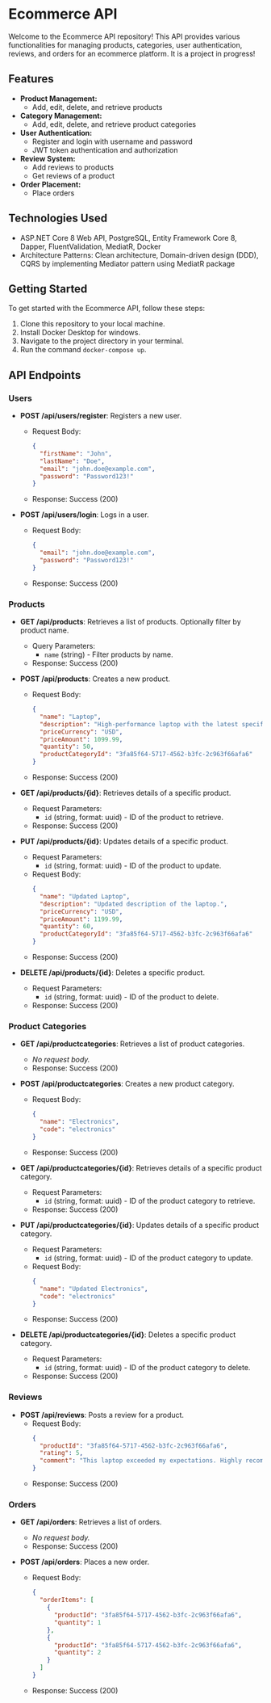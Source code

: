 # Ecommerce API

Welcome to the Ecommerce API repository! This API provides various functionalities for managing products, categories, user authentication, reviews, and orders for an ecommerce platform. It is a project in progress!

## Features

- **Product Management:**
  - Add, edit, delete, and retrieve products
- **Category Management:**
  - Add, edit, delete, and retrieve product categories
- **User Authentication:**
  - Register and login with username and password
  - JWT token authentication and authorization
- **Review System:**
  - Add reviews to products
  - Get reviews of a product
- **Order Placement:**
  - Place orders


## Technologies Used

- ASP.NET Core 8 Web API, PostgreSQL, Entity Framework Core 8, Dapper, FluentValidation, MediatR, Docker
- Architecture Patterns: Clean architecture, Domain-driven design (DDD), CQRS by implementing Mediator pattern using MediatR package

## Getting Started

To get started with the Ecommerce API, follow these steps:

1. Clone this repository to your local machine.
2. Install Docker Desktop for windows.
3. Navigate to the project directory in your terminal.
4. Run the command `docker-compose up`.

## API Endpoints


### Users

- **POST /api/users/register**: Registers a new user.
  - Request Body:
    ```json
    {
      "firstName": "John",
      "lastName": "Doe",
      "email": "john.doe@example.com",
      "password": "Password123!"
    }
    ```
  - Response: Success (200)

- **POST /api/users/login**: Logs in a user.
  - Request Body:
    ```json
    {
      "email": "john.doe@example.com",
      "password": "Password123!"
    }
    ```
  - Response: Success (200)

### Products

- **GET /api/products**: Retrieves a list of products. Optionally filter by product name.
  - Query Parameters:
    - `name` (string) - Filter products by name.
  - Response: Success (200)

- **POST /api/products**: Creates a new product.
  - Request Body:
    ```json
    {
      "name": "Laptop",
      "description": "High-performance laptop with the latest specifications.",
      "priceCurrency": "USD",
      "priceAmount": 1099.99,
      "quantity": 50,
      "productCategoryId": "3fa85f64-5717-4562-b3fc-2c963f66afa6"
    }
    ```
  - Response: Success (200)

- **GET /api/products/{id}**: Retrieves details of a specific product.
  - Request Parameters:
    - `id` (string, format: uuid) - ID of the product to retrieve.
  - Response: Success (200)

- **PUT /api/products/{id}**: Updates details of a specific product.
  - Request Parameters:
    - `id` (string, format: uuid) - ID of the product to update.
  - Request Body:
    ```json
    {
      "name": "Updated Laptop",
      "description": "Updated description of the laptop.",
      "priceCurrency": "USD",
      "priceAmount": 1199.99,
      "quantity": 60,
      "productCategoryId": "3fa85f64-5717-4562-b3fc-2c963f66afa6"
    }
    ```
  - Response: Success (200)

- **DELETE /api/products/{id}**: Deletes a specific product.
  - Request Parameters:
    - `id` (string, format: uuid) - ID of the product to delete.
  - Response: Success (200)

### Product Categories

- **GET /api/productcategories**: Retrieves a list of product categories.
  - *No request body.*
  - Response: Success (200)

- **POST /api/productcategories**: Creates a new product category.
  - Request Body:
    ```json
    {
      "name": "Electronics",
      "code": "electronics"
    }
    ```
  - Response: Success (200)

- **GET /api/productcategories/{id}**: Retrieves details of a specific product category.
  - Request Parameters:
    - `id` (string, format: uuid) - ID of the product category to retrieve.
  - Response: Success (200)

- **PUT /api/productcategories/{id}**: Updates details of a specific product category.
  - Request Parameters:
    - `id` (string, format: uuid) - ID of the product category to update.
  - Request Body:
    ```json
    {
      "name": "Updated Electronics",
      "code": "electronics"
    }
    ```
  - Response: Success (200)

- **DELETE /api/productcategories/{id}**: Deletes a specific product category.
  - Request Parameters:
    - `id` (string, format: uuid) - ID of the product category to delete.
  - Response: Success (200)

### Reviews

- **POST /api/reviews**: Posts a review for a product.
  - Request Body:
    ```json
    {
      "productId": "3fa85f64-5717-4562-b3fc-2c963f66afa6",
      "rating": 5,
      "comment": "This laptop exceeded my expectations. Highly recommended!"
    }
    ```
  - Response: Success (200)

### Orders

- **GET /api/orders**: Retrieves a list of orders.
  - *No request body.*
  - Response: Success (200)

- **POST /api/orders**: Places a new order.
  - Request Body:
    ```json
    {
      "orderItems": [
        {
          "productId": "3fa85f64-5717-4562-b3fc-2c963f66afa6",
          "quantity": 1
        },
        {
          "productId": "3fa85f64-5717-4562-b3fc-2c963f66afa6",
          "quantity": 2
        }
      ]
    }
    ```
  - Response: Success (200)
